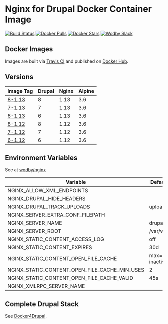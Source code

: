 # Nginx for Drupal Docker Container Image

[![Build Status](https://travis-ci.org/wodby/drupal-nginx.svg?branch=master)](https://travis-ci.org/wodby/drupal-nginx)
[![Docker Pulls](https://img.shields.io/docker/pulls/wodby/drupal-nginx.svg)](https://hub.docker.com/r/wodby/drupal-nginx)
[![Docker Stars](https://img.shields.io/docker/stars/wodby/drupal-nginx.svg)](https://hub.docker.com/r/wodby/drupal-nginx)
[![Wodby Slack](http://slack.wodby.com/badge.svg)](http://slack.wodby.com)

## Docker Images

Images are built via [Travis CI](https://travis-ci.org/wodby/drupal-nginx) and published on [Docker Hub](https://hub.docker.com/r/wodby/drupal-nginx). 

## Versions

| Image Tag                                                                    | Drupal | Nginx | Alpine |
| ---------------------------------------------------------------------------- | ------ | ----- | ------ |
| [8-1.13](https://github.com/wodby/drupal-nginx/tree/master/8/1.x/Dockerfile) | 8      | 1.13  | 3.6    |
| [7-1.13](https://github.com/wodby/drupal-nginx/tree/master/7/1.x/Dockerfile) | 7      | 1.13  | 3.6    |
| [6-1.13](https://github.com/wodby/drupal-nginx/tree/master/6/1.x/Dockerfile) | 6      | 1.13  | 3.6    |
| [8-1.12](https://github.com/wodby/drupal-nginx/tree/master/8/1.x/Dockerfile) | 8      | 1.12  | 3.6    |
| [7-1.12](https://github.com/wodby/drupal-nginx/tree/master/7/1.x/Dockerfile) | 7      | 1.12  | 3.6    |
| [6-1.12](https://github.com/wodby/drupal-nginx/tree/master/6/1.x/Dockerfile) | 6      | 1.12  | 3.6    |

## Environment Variables

See at [wodby/nginx](https://github.com/wodby/nginx)

| Variable                                      | Default Value          | Description |
| --------------------------------------------- | ---------------------- | ----------- |
| NGINX_ALLOW_XML_ENDPOINTS                     |                        |             |
| NGINX_DRUPAL_HIDE_HEADERS                     |                        |             |
| NGINX_DRUPAL_TRACK_UPLOADS                    | uploads 60s            |             |
| NGINX_SERVER_EXTRA_CONF_FILEPATH              |                        |             |
| NGINX_SERVER_NAME                             | drupal                 |             |
| NGINX_SERVER_ROOT                             | /var/www/html          |             |
| NGINX_STATIC_CONTENT_ACCESS_LOG               | off                    |             |
| NGINX_STATIC_CONTENT_EXPIRES                  | 30d                    |             |
| NGINX_STATIC_CONTENT_OPEN_FILE_CACHE          | max=3000 inactive=120s |             |
| NGINX_STATIC_CONTENT_OPEN_FILE_CACHE_MIN_USES | 2                      |             |
| NGINX_STATIC_CONTENT_OPEN_FILE_CACHE_VALID    | 45s                    |             |
| NGINX_XMLRPC_SERVER_NAME                      |                        |             |

## Complete Drupal Stack

See [Docker4Drupal](https://github.com/wodby/docker4drupal).
